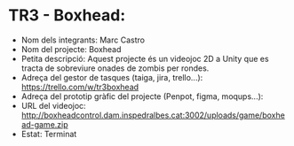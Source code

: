 # TR3 - Boxhead:
 * Nom dels integrants: Marc Castro
 * Nom del projecte: Boxhead
 * Petita descripció: Aquest projecte és un videojoc 2D a Unity que es tracta de sobreviure onades de zombis per rondes.
 * Adreça del gestor de tasques (taiga, jira, trello...): https://trello.com/w/tr3boxhead
 * Adreça del prototip gràfic del projecte (Penpot, figma, moqups...):
 * URL del videojoc: http://boxheadcontrol.dam.inspedralbes.cat:3002/uploads/game/boxhead-game.zip
 * Estat: Terminat

